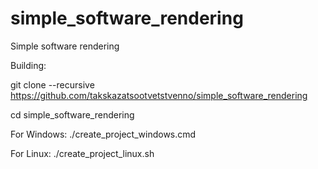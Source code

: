 # simple_software_rendering
Simple software rendering

Building:

git clone --recursive https://github.com/takskazatsootvetstvenno/simple_software_rendering

cd simple_software_rendering

For Windows: ./create_project_windows.cmd

For Linux: ./create_project_linux.sh
